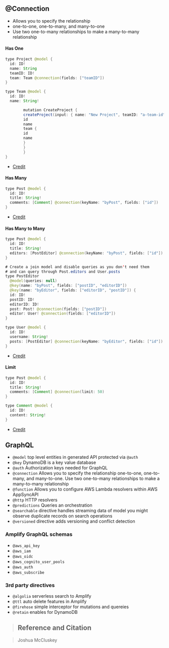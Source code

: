 ## @Connection

- Allows you to specify the relationship
- one-to-one, one-to-many, and many-to-one
- Use two one-to-many relationships to make a many-to-many relationship

#### Has One

````Java
type Project @model {
  id: ID!
  name: String
  teamID: ID!
  team: Team @connection(fields: ["teamID"])
}

type Team @model {
  id: ID!
  name: String!

        mutation CreateProject {
        createProject(input: { name: "New Project", teamID: "a-team-id"}) {
        id
        name
        team {
        id
        name
        }
        }
        }
}
````
- [Credit](https://docs.amplify.aws/cli-legacy/graphql-transformer/directives/#connection)

#### Has Many


````Java
type Post @model {
  id: ID!
  title: String!
  comments: [Comment] @connection(keyName: "byPost", fields: ["id"])
}


````
- [Credit](https://docs.amplify.aws/cli-legacy/graphql-transformer/directives/#connection)

#### Has Many to Many

````Java
type Post @model {
  id: ID!
  title: String!
  editors: [PostEditor] @connection(keyName: "byPost", fields: ["id"])
}

# Create a join model and disable queries as you don't need them
# and can query through Post.editors and User.posts
type PostEditor
  @model(queries: null)
  @key(name: "byPost", fields: ["postID", "editorID"])
  @key(name: "byEditor", fields: ["editorID", "postID"]) {
  id: ID!
  postID: ID!
  editorID: ID!
  post: Post! @connection(fields: ["postID"])
  editor: User! @connection(fields: ["editorID"])
}

type User @model {
  id: ID!
  username: String!
  posts: [PostEditor] @connection(keyName: "byEditor", fields: ["id"])
}
````
- [Credit](https://docs.amplify.aws/cli-legacy/graphql-transformer/directives/#connection)

#### Limit

````Java
type Post @model {
  id: ID!
  title: String!
  comments: [Comment] @connection(limit: 50)
}

type Comment @model {
  id: ID!
  content: String!
}
````
- [Credit](https://docs.amplify.aws/cli-legacy/graphql-transformer/directives/#connection)



## GraphQL

- `@model` top level entities in generated API protected via `@auth`
- `@key` DynamoDB is a key value database
- `@auth` Authorization keys needed for GraphQL
- `@connection` Allows you to specify the relationship one-to-one, one-to-many, and many-to-one. Use two one-to-many relationships to make a many-to-many relationship
- `@function` Allows you to configure AWS Lambda resolvers within AWS AppSyncAPI
- `@http` HTTP resolvers 
- `@predictions` Queries an orchestration 
- `@searchable` directive handles streaming data of model you might observe duplicate records on search operations
- `@versioned` directive adds versioning and conflict detection


### Amplify GraphQL schemas

- `@aws_api_key`
- `@aws_iam`
- `@aws_oidc`
- `@aws_cognito_user_pools`
- `@aws_auth`
- `@aws_subscribe`

### 3rd party directives

- `@algolia` serverless search to Amplify
- `@ttl` auto delete features in Amplify
- `@firehose` simple interceptor for mutations and quereies
- `@retain` enables for DynamoDB

> ## Reference and Citation

> Joshua McCluskey